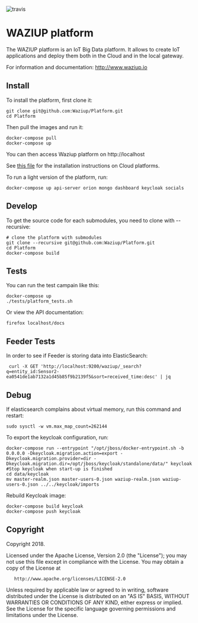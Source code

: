 ![travis](https://travis-ci.org/Waziup/Platform.svg?branch=master)


WAZIUP platform
===============

The WAZIUP platform is an IoT Big Data platform.
It allows to create IoT applications and deploy them both in the Cloud and in the local gateway.

For information and documentation: http://www.waziup.io

Install
-------

To install the platform, first clone it:
```
git clone git@github.com:Waziup/Platform.git
cd Platform
```

Then pull the images and run it:
```
docker-compose pull
docker-compose up
```

You can then access Waziup platform on http://localhost

See [this file](INSTALL.md) for the installation instructions on Cloud platforms.

To run a light version of the platform, run:
```
docker-compose up api-server orion mongo dashboard keycloak socials
```

Develop
-------

To get the source code for each submodules, you need to clone with --recursive:
```
# clone the platform with submodules
git clone --recursive git@github.com:Waziup/Platform.git
cd Platform
docker-compose build
```

Tests
-----

You can run the test campain like this:
```
docker-compose up
./tests/platform_tests.sh
```

Or view the API documentation:
```
firefox localhost/docs
```

## Feeder Tests

In order to see if Feeder is storing data into ElasticSearch:

```
 curl -X GET 'http://localhost:9200/waziup/_search?q=entity_id:Sensor2-ea0541de1ab7132a1d45b85f9b2139f5&sort=received_time:desc' | jq

```

Debug
-----

If elasticsearch complains about virtual memory, run this command and restart:
```
sudo sysctl -w vm.max_map_count=262144
```

To export the keycloak configuration, run:
```
docker-compose run --entrypoint "/opt/jboss/docker-entrypoint.sh -b 0.0.0.0 -Dkeycloak.migration.action=export -Dkeycloak.migration.provider=dir -Dkeycloak.migration.dir=/opt/jboss/keycloak/standalone/data/" keycloak
#Stop keycloak when start-up is finished
cd data/keycloak
mv master-realm.json master-users-0.json waziup-realm.json waziup-users-0.json ../../keycloak/imports
```
Rebuild Keycloak image:
```
docker-compose build keycloak
docker-compose push keycloak
```

Copyright
---------

Copyright 2018.

   Licensed under the Apache License, Version 2.0 (the "License");
   you may not use this file except in compliance with the License.
   You may obtain a copy of the License at

       http://www.apache.org/licenses/LICENSE-2.0

   Unless required by applicable law or agreed to in writing, software
   distributed under the License is distributed on an "AS IS" BASIS,
   WITHOUT WARRANTIES OR CONDITIONS OF ANY KIND, either express or implied.
   See the License for the specific language governing permissions and
   limitations under the License.

